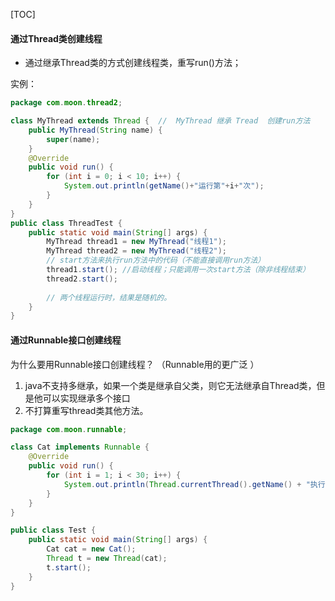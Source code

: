 [TOC]

#### 通过Thread类创建线程

* 通过继承Thread类的方式创建线程类，重写run()方法；

实例：

```java
package com.moon.thread2;

class MyThread extends Thread {  //  MyThread 继承 Tread  创建run方法
    public MyThread(String name) {
        super(name);
    }
    @Override
    public void run() {  
        for (int i = 0; i < 10; i++) {
            System.out.println(getName()+"运行第"+i+"次");
        }
    }
}
public class ThreadTest {
    public static void main(String[] args) {
        MyThread thread1 = new MyThread("线程1"); 
        MyThread thread2 = new MyThread("线程2");
      	// start方法来执行run方法中的代码（不能直接调用run方法）
        thread1.start(); //启动线程；只能调用一次start方法（除非线程结束）
        thread2.start();
      
      	// 两个线程运行时，结果是随机的。
    }
}
```



#### 通过Runnable接口创建线程

为什么要用Runnable接口创建线程？ 		（Runnable用的更广泛 ）

1. java不支持多继承，如果一个类是继承自父类，则它无法继承自Thread类，但是他可以实现继承多个接口
2. 不打算重写thread类其他方法。

```java
package com.moon.runnable;

class Cat implements Runnable {
    @Override
    public void run() {
        for (int i = 1; i < 30; i++) {
            System.out.println(Thread.currentThread().getName() + "执行第" + i + "次！");
        }
    }
}

public class Test {
    public static void main(String[] args) {
        Cat cat = new Cat();
        Thread t = new Thread(cat);
        t.start();
    }
}
```



